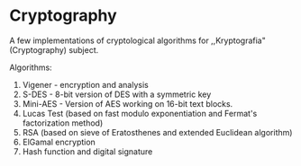 # Cryptography
A few implementations of cryptological algorithms for ,,Kryptografia" (Cryptography) subject.


Algorithms:
1. Vigener - encryption and analysis
2. S-DES - 8-bit version of DES with a symmetric key
3. Mini-AES - Version of AES working on 16-bit text blocks.
4. Lucas Test (based on fast modulo exponentiation and Fermat's factorization method)
5. RSA (based on sieve of Eratosthenes and extended Euclidean algorithm)
6. ElGamal encryption
7. Hash function and digital signature
